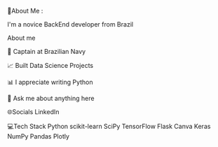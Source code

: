 💫About Me :

I'm a novice BackEnd developer from Brazil

About me

💼 Captain at Brazilian Navy

📈 Built Data Science Projects

📊 I appreciate writing Python

💬 Ask me about anything here

🌐Socials
LinkedIn

💻Tech Stack
Python scikit-learn SciPy TensorFlow Flask Canva Keras NumPy Pandas Plotly
